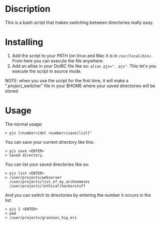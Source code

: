 # Discription
This is a bash script that makes switching between directories really easy.

# Installing
1. Add the script to your PATH (on linux and Mac it is in ```/usr/local/bin/```. From here you can execute the file anywhere.
2. Add an allias in your DotRC file like so: ```alias pjs=". pjs"```. This let's you execute the script in source mode.

NOTE: when you use the script for the first time, it will make a ".project_switcher" file in your $HOME where your saved directories will be stored.

# Usage
The normal usage:
```
> pjs [<number>|del <number>|save|list]"
```

You can save your current directory like this:
```
> pjs save <ENTER>
> Saved directory.
```

You can list your saved directories like so:
```
> pjs list <ENTER>
> /user/projects/webserver
  /user/projects/list_of_my_archnemeses
  /user/projects/(ethical)hackerstuff
```

And you can switch to directories by entering the number it occurs in the list:
```
> pjs 2 <ENTER>
> pwd
> /user/projects/grannies_hip_mri
